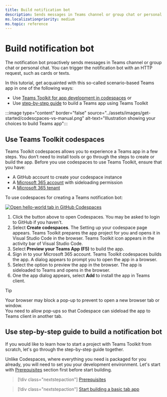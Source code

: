```yaml
---
title: Build notification bot
description: Sends messages in Teams channel or group chat or personal chat.
ms.localizationpriority: medium
ms.topic: reference
---
```

# Build notification bot

The notification bot proactively sends messages in Teams channel or group chat or personal chat. You can trigger the notification bot with an HTTP request, such as cards or texts.

In this tutorial, get acquainted with this so-called scenario-based Teams app in one of the following ways:

* Use [Teams Toolkit for app development in codespaces](#use-teams-toolkit-codespaces) or
* Use [step-by-step guide](#use-step-by-step-guide-to-build-a-notification-bot) to build a Teams app using Teams Toolkit

:::image type="content" border="false" source="../assets/images/get-started/codescpaces-vs-manual.png" alt-text="Illustration showing your choices to build Teams app":::

## Use Teams Toolkit codespaces

Teams Toolkit codespaces allows you to experience a Teams app in a few steps. You don’t need to install tools or go through the steps to create or build the app.  Before you use codespaces to use Teams Toolkit, ensure that you have:

* A GitHub account to create your codespace instance
* A [Microsoft 365 account](https://developer.microsoft.com/microsoft-365/dev-program) with sideloading permission
* A [Microsoft 365 tenant](../concepts/build-and-test/prepare-your-o365-tenant.md)

To use codespaces for creating a Teams notification bot:

<a href="https://github.com/codespaces/new?hide_repo_select=true&ref=dol%2Fcodespaces&repo=348288141&machine=basicLinux32gb&devcontainer_path=.devcontainer%2Fnotification-codespaces%2Fdevcontainer.json&location=WestUs2" target="_blank"><img src="https://github.com/codespaces/badge.svg" alt="Open hello-world tab in GitHub Codespaces"></a>

1. Click the button above to open Codespaces. You may be asked to login to GitHub if you haven't.
1. Select **Create codespaces**. The Setting up your codespace page appears. Teams Toolkit prepares the app project for you and opens it in Visual Studio Code in the browser. Teams Toolkit icon appears in the activity bar of Visual Studio Code.
1. Select **Preview your Teams App (F5)** to build the app.
1. Sign in to your Microsoft 365 account. Teams Toolkit codespaces builds the app. A dialog appears to prompt you to open the app in a browser.
1. Select the option to preview the app in the browser. The app is sideloaded to Teams and opens in the browser.
1. One the app dialog appears, select **Add** to install the app in Teams client.

> [!TIP]
> Your browser may block a pop-up to prevent to open a new browser tab or window.  
> You need to allow pop-ups so that Codespace can sideload the app to Teams client in another tab.


## Use step-by-step guide to build a notification bot

If you would like to learn how to start a project with Teams Toolkit from scratch, let's go through the step-by-step guide together.

Unlike Codespaces, where everything you need is packaged for you already, you will need to set you your development environment. Let's start with [Prerequisites](toolkit/tools-prerequisites.md) section first before start building.

> [!div class="nextstepaction"]
> [Prerequisites](toolkit/tools-prerequisites.md)

> [!div class="nextstepaction"]
> [Start building a basic tab app](../sbs-gs-notificationbot.yml)

